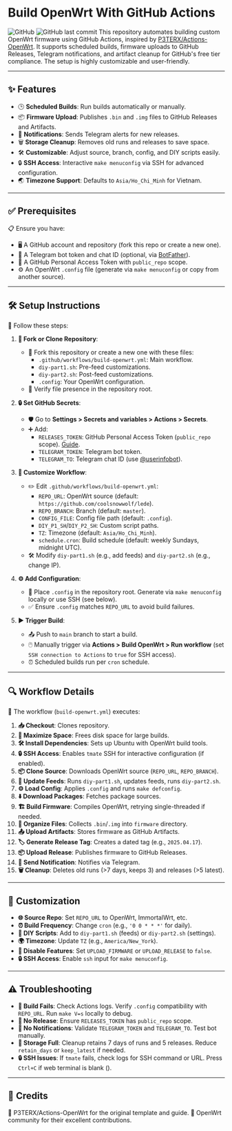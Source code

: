 # Build OpenWrt With GitHub Actions

![GitHub](https://img.shields.io/badge/license-MIT-blue.svg) ![GitHub last commit](https://img.shields.io/github/last-commit/hhai93/Build-OpenWrt-with-GitHub-Actions)
This repository automates building custom OpenWrt firmware using GitHub Actions, inspired by [P3TERX/Actions-OpenWrt](https://github.com/P3TERX/Actions-OpenWrt). It supports scheduled builds, firmware uploads to GitHub Releases, Telegram notifications, and artifact cleanup for GitHub's free tier compliance. The setup is highly customizable and user-friendly.

---

## ✨ Features

- 🕒 **Scheduled Builds**: Run builds automatically or manually.
- 📦 **Firmware Upload**: Publishes `.bin` and `.img` files to GitHub Releases and Artifacts.
- 📢 **Notifications**: Sends Telegram alerts for new releases.
- 🗑️ **Storage Cleanup**: Removes old runs and releases to save space.
- 🛠️ **Customizable**: Adjust source, branch, config, and DIY scripts easily.
- 🔒 **SSH Access**: Interactive `make menuconfig` via SSH for advanced configuration.
- 🌏 **Timezone Support**: Defaults to `Asia/Ho_Chi_Minh` for Vietnam.

---

## ✅ Prerequisites

📋 Ensure you have:

- 🖥️ A GitHub account and repository (fork this repo or create a new one).
- 🤖 A Telegram bot token and chat ID (optional, via [BotFather](https://t.me/BotFather)).
- 🔑 A GitHub Personal Access Token with `public_repo` scope.
- ⚙️ An OpenWrt `.config` file (generate via `make menuconfig` or copy from another source).

---

## 🛠️ Setup Instructions

📝 Follow these steps:

1. **📂 Fork or Clone Repository**:
   - 🍴 Fork this repository or create a new one with these files:
     - `.github/workflows/build-openwrt.yml`: Main workflow.
     - `diy-part1.sh`: Pre-feed customizations.
     - `diy-part2.sh`: Post-feed customizations.
     - `.config`: Your OpenWrt configuration.
   - 📄 Verify file presence in the repository root.

2. **🔒 Set GitHub Secrets**:
   - 🛡️ Go to **Settings > Secrets and variables > Actions > Secrets**.
   - ➕ Add:
     - `RELEASES_TOKEN`: GitHub Personal Access Token (`public_repo` scope). [Guide](https://docs.github.com/en/authentication/keeping-your-account-and-data-secure/creating-a-personal-access-token).
     - `TELEGRAM_TOKEN`: Telegram bot token.
     - `TELEGRAM_TO`: Telegram chat ID (use [@userinfobot](https://t.me/userinfobot)).

3. **🎨 Customize Workflow**:
   - ✏️ Edit `.github/workflows/build-openwrt.yml`:
     - `REPO_URL`: OpenWrt source (default: `https://github.com/coolsnowwolf/lede`).
     - `REPO_BRANCH`: Branch (default: `master`).
     - `CONFIG_FILE`: Config file path (default: `.config`).
     - `DIY_P1_SH`/`DIY_P2_SH`: Custom script paths.
     - `TZ`: Timezone (default: `Asia/Ho_Chi_Minh`).
     - `schedule.cron`: Build schedule (default: weekly Sundays, midnight UTC).
   - 🛠️ Modify `diy-part1.sh` (e.g., add feeds) and `diy-part2.sh` (e.g., change IP).

4. **⚙️ Add Configuration**:
   - 📑 Place `.config` in the repository root. Generate via `make menuconfig` locally or use SSH (see below).
   - ✅ Ensure `.config` matches `REPO_URL` to avoid build failures.

5. **▶️ Trigger Build**:
   - 📤 Push to `main` branch to start a build.
   - 🖱️ Manually trigger via **Actions > Build OpenWrt > Run workflow** (set `SSH connection to Actions` to `true` for SSH access).
   - ⏰ Scheduled builds run per `cron` schedule.

---

## 🔍 Workflow Details

🔧 The workflow (`build-openwrt.yml`) executes:

1. **📥 Checkout**: Clones repository.
2. **💾 Maximize Space**: Frees disk space for large builds.
3. **🛠️ Install Dependencies**: Sets up Ubuntu with OpenWrt build tools.
4. **🔒 SSH Access**: Enables `tmate` SSH for interactive configuration (if enabled).
5. **📦 Clone Source**: Downloads OpenWrt source (`REPO_URL`, `REPO_BRANCH`).
6. **📜 Update Feeds**: Runs `diy-part1.sh`, updates feeds, runs `diy-part2.sh`.
7. **⚙️ Load Config**: Applies `.config` and runs `make defconfig`.
8. **⬇️ Download Packages**: Fetches package sources.
9. **🏗️ Build Firmware**: Compiles OpenWrt, retrying single-threaded if needed.
10. **📂 Organize Files**: Collects `.bin`/`.img` into `firmware` directory.
11. **📤 Upload Artifacts**: Stores firmware as GitHub Artifacts.
12. **🏷️ Generate Release Tag**: Creates a dated tag (e.g., `2025.04.17`).
13. **📦 Upload Release**: Publishes firmware to GitHub Releases.
14. **📢 Send Notification**: Notifies via Telegram.
15. **🗑️ Cleanup**: Deletes old runs (>7 days, keeps 3) and releases (>5 latest).

---

## 🎨 Customization

- **🌐 Source Repo**: Set `REPO_URL` to OpenWrt, ImmortalWrt, etc.
- **⏰ Build Frequency**: Change `cron` (e.g., `'0 0 * * *'` for daily).
- **📜 DIY Scripts**: Add to `diy-part1.sh` (feeds) or `diy-part2.sh` (settings).
- **🌍 Timezone**: Update `TZ` (e.g., `America/New_York`).
- **🚫 Disable Features**: Set `UPLOAD_FIRMWARE` or `UPLOAD_RELEASE` to `false`.
- **🔒 SSH Access**: Enable `ssh` input for `make menuconfig`.

---

## ⚠️ Troubleshooting

- **🛑 Build Fails**: Check Actions logs. Verify `.config` compatibility with `REPO_URL`. Run `make V=s` locally to debug.
- **🚫 No Release**: Ensure `RELEASES_TOKEN` has `public_repo` scope.
- **📢 No Notifications**: Validate `TELEGRAM_TOKEN` and `TELEGRAM_TO`. Test bot manually.
- **💾 Storage Full**: Cleanup retains 7 days of runs and 5 releases. Reduce `retain_days` or `keep_latest` if needed.
- **🔒 SSH Issues**: If `tmate` fails, check logs for SSH command or URL. Press `Ctrl+C` if web terminal is blank ().

---

## 🙌 Credits

🌟 P3TERX/Actions-OpenWrt for the original template and guide.
🤝 OpenWrt community for their excellent contributions.
